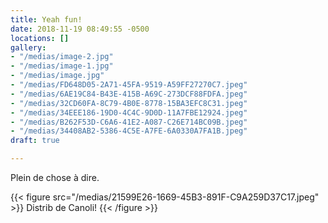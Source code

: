 ```yaml
---
title: Yeah fun!
date: 2018-11-19 08:49:55 -0500
locations: []
gallery:
- "/medias/image-2.jpg"
- "/medias/image-1.jpg"
- "/medias/image.jpg"
- "/medias/FD648D05-2A71-45FA-9519-A59FF27270C7.jpeg"
- "/medias/6AE19C84-B43E-415B-A69C-273DCF88FDFA.jpeg"
- "/medias/32CD60FA-8C79-4B0E-8778-15BA3EFC8C31.jpeg"
- "/medias/34EEE186-19D0-4C4C-9D0D-11A7FBE12924.jpeg"
- "/medias/B262F53D-C6A6-41E2-A087-C26E714BC09B.jpeg"
- "/medias/34408AB2-5386-4C5E-A7FE-6A0330A7FA1B.jpeg"
draft: true

---
```

Plein de chose à dire. 

{{< figure src="/medias/21599E26-1669-45B3-891F-C9A259D37C17.jpeg" >}} Distrib de Canoli! {{< /figure >}}
